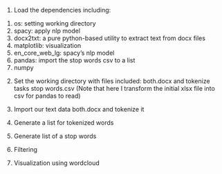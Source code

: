 1.	Load the dependencies including:  
1)	os: setting working directory  
2)	spacy: apply nlp model  
3)	docx2txt: a pure python-based utility to extract text from docx files  
4)	matplotlib: visualization  
5)	en_core_web_lg: spacy’s nlp model  
6)	pandas: import the stop words csv to a list  
7)	numpy  

2.	Set the working directory with files included: both.docx and tokenize tasks stop words.csv (Note that here I transform the initial xlsx file into csv for pandas to read)  

3.	Import our text data both.docx and tokenize it  

4.	Generate a list for tokenized words  

5.	Generate list of a stop words  

6.	Filtering  

7.	Visualization using wordcloud  
